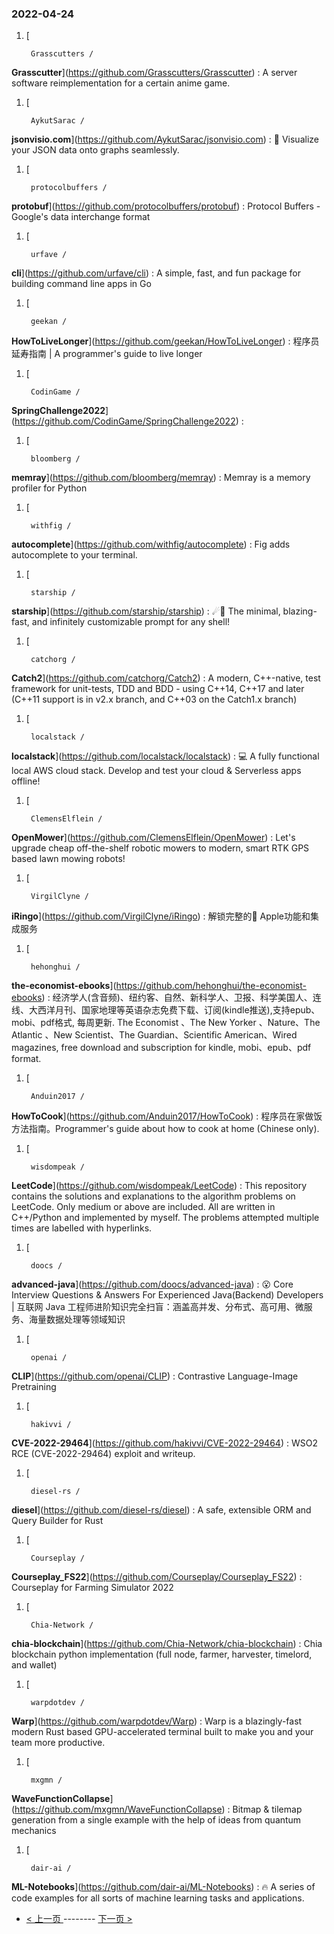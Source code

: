 ### 2022-04-24 
1. [
    

        Grasscutters /
**Grasscutter**](https://github.com/Grasscutters/Grasscutter) : A server software reimplementation for a certain anime game.
1. [
    

        AykutSarac /
**jsonvisio.com**](https://github.com/AykutSarac/jsonvisio.com) : 🧩 Visualize your JSON data onto graphs seamlessly.
1. [
    

        protocolbuffers /
**protobuf**](https://github.com/protocolbuffers/protobuf) : Protocol Buffers - Google's data interchange format
1. [
    

        urfave /
**cli**](https://github.com/urfave/cli) : A simple, fast, and fun package for building command line apps in Go
1. [
    

        geekan /
**HowToLiveLonger**](https://github.com/geekan/HowToLiveLonger) : 程序员延寿指南 | A programmer's guide to live longer
1. [
    

        CodinGame /
**SpringChallenge2022**](https://github.com/CodinGame/SpringChallenge2022) : 
1. [
    

        bloomberg /
**memray**](https://github.com/bloomberg/memray) : Memray is a memory profiler for Python
1. [
    

        withfig /
**autocomplete**](https://github.com/withfig/autocomplete) : Fig adds autocomplete to your terminal.
1. [
    

        starship /
**starship**](https://github.com/starship/starship) : ☄🌌️ The minimal, blazing-fast, and infinitely customizable prompt for any shell!
1. [
    

        catchorg /
**Catch2**](https://github.com/catchorg/Catch2) : A modern, C++-native, test framework for unit-tests, TDD and BDD - using C++14, C++17 and later (C++11 support is in v2.x branch, and C++03 on the Catch1.x branch)
1. [
    

        localstack /
**localstack**](https://github.com/localstack/localstack) : 💻 A fully functional local AWS cloud stack. Develop and test your cloud & Serverless apps offline!
1. [
    

        ClemensElflein /
**OpenMower**](https://github.com/ClemensElflein/OpenMower) : Let's upgrade cheap off-the-shelf robotic mowers to modern, smart RTK GPS based lawn mowing robots!
1. [
    

        VirgilClyne /
**iRingo**](https://github.com/VirgilClyne/iRingo) : 解锁完整的 Apple功能和集成服务
1. [
    

        hehonghui /
**the-economist-ebooks**](https://github.com/hehonghui/the-economist-ebooks) : 经济学人(含音频)、纽约客、自然、新科学人、卫报、科学美国人、连线、大西洋月刊、国家地理等英语杂志免费下载、订阅(kindle推送),支持epub、mobi、pdf格式, 每周更新. The Economist 、The New Yorker 、Nature、The Atlantic 、New Scientist、The Guardian、Scientific American、Wired magazines, free download and subscription for kindle, mobi、epub、pdf format.
1. [
    

        Anduin2017 /
**HowToCook**](https://github.com/Anduin2017/HowToCook) : 程序员在家做饭方法指南。Programmer's guide about how to cook at home (Chinese only).
1. [
    

        wisdompeak /
**LeetCode**](https://github.com/wisdompeak/LeetCode) : This repository contains the solutions and explanations to the algorithm problems on LeetCode. Only medium or above are included. All are written in C++/Python and implemented by myself. The problems attempted multiple times are labelled with hyperlinks.
1. [
    

        doocs /
**advanced-java**](https://github.com/doocs/advanced-java) : 😮 Core Interview Questions & Answers For Experienced Java(Backend) Developers | 互联网 Java 工程师进阶知识完全扫盲：涵盖高并发、分布式、高可用、微服务、海量数据处理等领域知识
1. [
    

        openai /
**CLIP**](https://github.com/openai/CLIP) : Contrastive Language-Image Pretraining
1. [
    

        hakivvi /
**CVE-2022-29464**](https://github.com/hakivvi/CVE-2022-29464) : WSO2 RCE (CVE-2022-29464) exploit and writeup.
1. [
    

        diesel-rs /
**diesel**](https://github.com/diesel-rs/diesel) : A safe, extensible ORM and Query Builder for Rust
1. [
    

        Courseplay /
**Courseplay_FS22**](https://github.com/Courseplay/Courseplay_FS22) : Courseplay for Farming Simulator 2022
1. [
    

        Chia-Network /
**chia-blockchain**](https://github.com/Chia-Network/chia-blockchain) : Chia blockchain python implementation (full node, farmer, harvester, timelord, and wallet)
1. [
    

        warpdotdev /
**Warp**](https://github.com/warpdotdev/Warp) : Warp is a blazingly-fast modern Rust based GPU-accelerated terminal built to make you and your team more productive.
1. [
    

        mxgmn /
**WaveFunctionCollapse**](https://github.com/mxgmn/WaveFunctionCollapse) : Bitmap & tilemap generation from a single example with the help of ideas from quantum mechanics
1. [
    

        dair-ai /
**ML-Notebooks**](https://github.com/dair-ai/ML-Notebooks) : 🔥 A series of code examples for all sorts of machine learning tasks and applications. 

- [ < 上一页 ](https://github.com/able8/github-trending-daily-record/blob/master/2022-04-23.md) -------- [ 下一页 > ](https://github.com/able8/github-trending-daily-record/blob/master/2022-04-25.md)